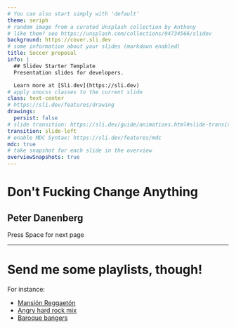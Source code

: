 ```yaml
---
# You can also start simply with 'default'
theme: seriph
# random image from a curated Unsplash collection by Anthony
# like them? see https://unsplash.com/collections/94734566/slidev
background: https://cover.sli.dev
# some information about your slides (markdown enabled)
title: Soccer proposal
info: |
  ## Slidev Starter Template
  Presentation slides for developers.

  Learn more at [Sli.dev](https://sli.dev)
# apply unocss classes to the current slide
class: text-center
# https://sli.dev/features/drawing
drawings:
  persist: false
# slide transition: https://sli.dev/guide/animations.html#slide-transitions
transition: slide-left
# enable MDC Syntax: https://sli.dev/features/mdc
mdc: true
# take snapshot for each slide in the overview
overviewSnapshots: true
---
```


# Don't Fucking Change Anything

## Peter Danenberg

<div class="pt-12">
  <span @click="$slidev.nav.next" class="px-2 py-1 rounded cursor-pointer" hover="bg-white bg-opacity-10">
    Press Space for next page <carbon:arrow-right class="inline"/>
  </span>
</div>

<div class="abs-br m-6 flex gap-2">
  <a href="https://github.com/klutometis/soccer-proposal" target="_blank" alt="GitHub" title="Open in GitHub"
    class="text-xl slidev-icon-btn opacity-50 !border-none !hover:text-white">
    <carbon-logo-github />
  </a>
  <a href="https://www.linkedin.com/in/peterdanenberg/" target="_blank" alt="LinkedIn" title="Connect on LinkedIn"
    class="text-xl slidev-icon-btn opacity-50 !border-none !hover:text-white">
    <carbon-logo-linkedin />
  </a>
</div>

---

# Send me some <span v-mark.circle.red>playlists</span>, though!

<span v-mark.highlight.yellow>For instance:</span>

- [Mansión Reggaetón](https://open.spotify.com/playlist/37i9dQZF1DWZjqjZMudx9T)
- [Angry hard rock mix](https://open.spotify.com/playlist/37i9dQZF1EIfLeXYo5Rqhb)
- [Baroque bangers](https://open.spotify.com/playlist/4A4DwhBNHsOVK8AdtZ3HFr)

